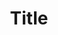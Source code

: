 ---
# Please do not touch this field.
# I use this to query the website for this file.
layout: product

# The name of the product.
title: "Title"

# A complete URL to the product's page.
url: "Link to item's page"

# The image
image: "./the-image-file-in-the-same-folder-as-this-file.png"

# I will display this description to screen-readers for accessibility.
desc: "A short, screen-reader-friendly description"
---